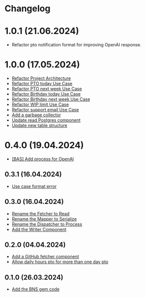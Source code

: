 # Changelog

# 1.0.1 (21.06.2024)
- Refactor pto notification format for improving OpenAI response.

# 1.0.0 (17.05.2024)
- [Refactor Project Architecture](https://github.com/kommitters/bas/issues/35)
- [Refactor PTO today Use Case](https://github.com/kommitters/bas/issues/29)
- [Refactor PTO next week Use Case](https://github.com/kommitters/bas/issues/30)
- [Refactor Birthday today Use Case](https://github.com/kommitters/bas/issues/31)
- [Refactor Birthday next week Use Case](https://github.com/kommitters/bas/issues/32)
- [Refactor WIP limit Use Case](https://github.com/kommitters/bas/issues/33)
- [Refactor support email Use Case](https://github.com/kommitters/bas/issues/34)
- [Add a garbage collector](https://github.com/kommitters/bas/issues/42)
- [Update read Postgres component](https://github.com/kommitters/bas/issues/45)
- [Update new table structure](https://github.com/kommitters/bas/issues/46)

# 0.4.0 (19.04.2024)
- [[BAS] Add process for OpenAI](https://github.com/kommitters/bas/issues/25)

## 0.3.1 (16.04.2024)
- [Use case format error](https://github.com/kommitters/bas/issues/22)

## 0.3.0 (16.04.2024)
- [Rename the Fetcher to Read](https://github.com/kommitters/bas/issues/13)
- [Rename the Mapper to Serialize](https://github.com/kommitters/bas/issues/14)
- [Rename the Dispatcher to Process](https://github.com/kommitters/bas/issues/15)
- [Add the Writer Component](https://github.com/kommitters/bas/issues/16)

## 0.2.0 (04.04.2024)
- [Add a GitHub fetcher component](https://github.com/kommitters/bas/issues/6)
- [Allow daily hours pto for more than one day pto](https://github.com/kommitters/bas/issues/8)

## 0.1.0 (26.03.2024)
- [Add the BNS gem code](https://github.com/kommitters/bas/issues/1)
